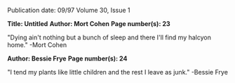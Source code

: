 Publication date: 09/97
Volume 30, Issue 1

**Title: Untitled**
**Author: Mort Cohen**
**Page number(s): 23**

"Dying ain't 
nothing but a 
bunch of sleep and 
there I'll find my 
halcyon home." 
-Mort Cohen


**Author: Bessie Frye**
**Page number(s): 24**

"I tend my plants like little children and the rest I leave as junk." -Bessie Frye